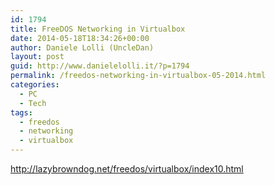 ```yaml
---
id: 1794
title: FreeDOS Networking in Virtualbox
date: 2014-05-18T18:34:26+00:00
author: Daniele Lolli (UncleDan)
layout: post
guid: http://www.danielelolli.it/?p=1794
permalink: /freedos-networking-in-virtualbox-05-2014.html
categories:
  - PC
  - Tech
tags:
  - freedos
  - networking
  - virtualbox
---
```

http://lazybrowndog.net/freedos/virtualbox/index10.html